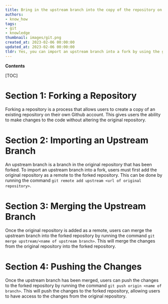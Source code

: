 ```yaml
---
title: Bring in the upstream branch into the copy of the repository on github
authors:
- know_how
tags:
- git
- knowledge
thumbnail: images/git.png
created_at: 2023-02-06 00:00:00
updated_at: 2023-02-06 00:00:00
tldr: Yes, you can import an upstream branch into a fork by using the git fetch command.
---
```


**Contents**

[TOC]

# Section 1: Forking a Repository

Forking a repository is a process that allows users to create a copy of an existing repository on their own Github account. This gives users the ability to make changes to the code without altering the original repository.

# Section 2: Importing an Upstream Branch

An upstream branch is a branch in the original repository that has been forked. To import an upstream branch into a fork, users must first add the original repository as a remote to the forked repository. This can be done by running the command `git remote add upstream <url of original repository>`.

# Section 3: Merging the Upstream Branch

Once the original repository is added as a remote, users can merge the upstream branch into the forked repository by running the command `git merge upstream/<name of upstream branch>`. This will merge the changes from the original repository into the forked repository.

# Section 4: Pushing the Changes

Once the upstream branch has been merged, users can push the changes to the forked repository by running the command `git push origin <name of branch>`. This will push the changes to the forked repository, allowing users to have access to the changes from the original repository.
